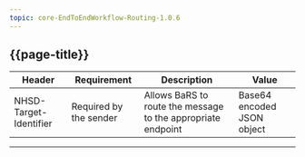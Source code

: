 ```yaml
---
topic: core-EndToEndWorkflow-Routing-1.0.6
---
```


## {{page-title}}

| Header                 | Requirement            | Description                                                  | Value                      |
|------------------------|------------------------|--------------------------------------------------------------|----------------------------|
| NHSD-Target-Identifier | Required by the sender | Allows BaRS to route the message to the appropriate endpoint | Base64 encoded JSON object |

<hr>
<br>